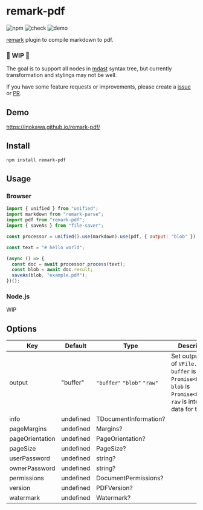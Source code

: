 # remark-pdf

![npm](https://img.shields.io/npm/v/remark-pdf) ![check](https://github.com/inokawa/remark-pdf/workflows/check/badge.svg) ![demo](https://github.com/inokawa/remark-pdf/workflows/demo/badge.svg)

[remark](https://github.com/remarkjs/remark) plugin to compile markdown to pdf.

### 🚧 WIP 🚧

The goal is to support all nodes in [mdast](https://github.com/syntax-tree/mdast) syntax tree, but currently transformation and stylings may not be well.

If you have some feature requests or improvements, please create a [issue](https://github.com/inokawa/remark-pdf/issues) or [PR](https://github.com/inokawa/remark-pdf/pulls).

## Demo

https://inokawa.github.io/remark-pdf/

## Install

```sh
npm install remark-pdf
```

## Usage

### Browser

```javascript
import { unified } from "unified";
import markdown from "remark-parse";
import pdf from "remark-pdf";
import { saveAs } from "file-saver";

const processor = unified().use(markdown).use(pdf, { output: "blob" });

const text = "# hello world";

(async () => {
  const doc = await processor.process(text);
  const blob = await doc.result;
  saveAs(blob, "example.pdf");
})();
```

### Node.js

WIP

## Options

| Key             | Default   | Type                        | Description                                                                                                                      |
| --------------- | --------- | --------------------------- | -------------------------------------------------------------------------------------------------------------------------------- |
| output          | "buffer"  | `"buffer"` `"blob"` `"raw"` | Set output type of `VFile.result`. `buffer` is `Promise<Buffer>`. `blob` is `Promise<Blob>`. `raw` is internal data for testing. |
| info            | undefined | TDocumentInformation?       |                                                                                                                                  |
| pageMargins     | undefined | Margins?                    |                                                                                                                                  |
| pageOrientation | undefined | PageOrientation?            |                                                                                                                                  |
| pageSize        | undefined | PageSize?                   |                                                                                                                                  |
| userPassword    | undefined | string?                     |                                                                                                                                  |
| ownerPassword   | undefined | string?                     |                                                                                                                                  |
| permissions     | undefined | DocumentPermissions?        |                                                                                                                                  |
| version         | undefined | PDFVersion?                 |                                                                                                                                  |
| watermark       | undefined | Watermark?                  |                                                                                                                                  |
